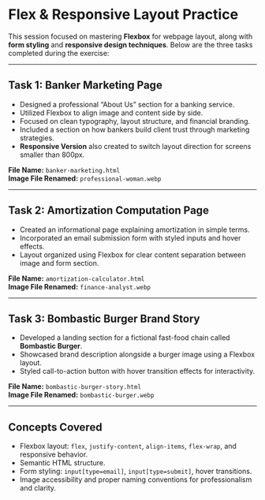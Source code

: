 # Flex & Responsive Layout Practice

This session focused on mastering **Flexbox** for webpage layout, along with **form styling** and **responsive design techniques**. Below are the three tasks completed during the exercise:

---

## Task 1: Banker Marketing Page

- Designed a professional “About Us” section for a banking service.
- Utilized Flexbox to align image and content side by side.
- Focused on clean typography, layout structure, and financial branding.
- Included a section on how bankers build client trust through marketing strategies.
- **Responsive Version** also created to switch layout direction for screens smaller than 800px.

**File Name:** `banker-marketing.html`  
**Image File Renamed:** `professional-woman.webp`

---

## Task 2: Amortization Computation Page

- Created an informational page explaining amortization in simple terms.
- Incorporated an email submission form with styled inputs and hover effects.
- Layout organized using Flexbox for clear content separation between image and form section.

**File Name:** `amortization-calculator.html`  
**Image File Renamed:** `finance-analyst.webp`

---

## Task 3: Bombastic Burger Brand Story

- Developed a landing section for a fictional fast-food chain called **Bombastic Burger**.
- Showcased brand description alongside a burger image using a Flexbox layout.
- Styled call-to-action button with hover transition effects for interactivity.

**File Name:** `bombastic-burger-story.html`  
**Image File Renamed:** `bombastic-burger.webp`

---

## Concepts Covered

- Flexbox layout: `flex`, `justify-content`, `align-items`, `flex-wrap`, and responsive behavior.
- Semantic HTML structure.
- Form styling: `input[type=email]`, `input[type=submit]`, hover transitions.
- Image accessibility and proper naming conventions for professionalism and clarity.


